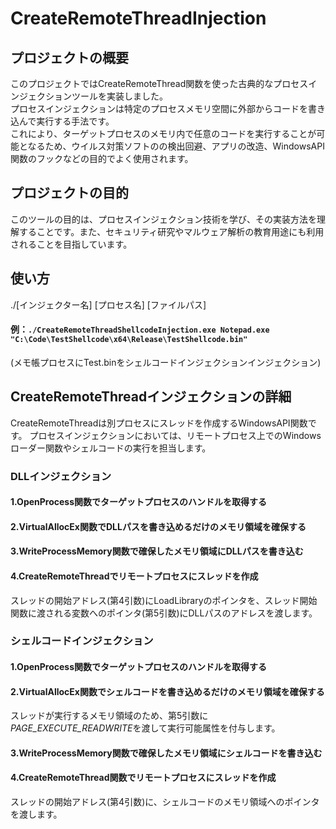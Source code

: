# CreateRemoteThreadInjection

## プロジェクトの概要
このプロジェクトではCreateRemoteThread関数を使った古典的なプロセスインジェクションツールを実装しました。  
プロセスインジェクションは特定のプロセスメモリ空間に外部からコードを書き込んで実行する手法です。  
これにより、ターゲットプロセスのメモリ内で任意のコードを実行することが可能となるため、ウイルス対策ソフトのの検出回避、アプリの改造、WindowsAPI関数のフックなどの目的でよく使用されます。

## プロジェクトの目的
このツールの目的は、プロセスインジェクション技術を学び、その実装方法を理解することです。また、セキュリティ研究やマルウェア解析の教育用途にも利用されることを目指しています。

## 使い方  
./[インジェクター名] [プロセス名] [ファイルパス]

#### 例：```./CreateRemoteThreadShellcodeInjection.exe Notepad.exe "C:\Code\TestShellcode\x64\Release\TestShellcode.bin"```
(メモ帳プロセスにTest.binをシェルコードインジェクションインジェクション)

## CreateRemoteThreadインジェクションの詳細
CreateRemoteThreadは別プロセスにスレッドを作成するWindowsAPI関数です。
プロセスインジェクションにおいては、リモートプロセス上でのWindowsローダー関数やシェルコードの実行を担当します。

### DLLインジェクション

#### 1.OpenProcess関数でターゲットプロセスのハンドルを取得する

#### 2.VirtualAllocEx関数でDLLパスを書き込めるだけのメモリ領域を確保する

#### 3.WriteProcessMemory関数で確保したメモリ領域にDLLパスを書き込む

#### 4.CreateRemoteThreadでリモートプロセスにスレッドを作成
スレッドの開始アドレス(第4引数)にLoadLibraryのポインタを、スレッド開始関数に渡される変数へのポインタ(第5引数)にDLLパスのアドレスを渡します。


### シェルコードインジェクション

#### 1.OpenProcess関数でターゲットプロセスのハンドルを取得する

#### 2.VirtualAllocEx関数でシェルコードを書き込めるだけのメモリ領域を確保する
スレッドが実行するメモリ領域のため、第5引数に*PAGE_EXECUTE_READWRITE*を渡して実行可能属性を付与します。

#### 3.WriteProcessMemory関数で確保したメモリ領域にシェルコードを書き込む

#### 4.CreateRemoteThread関数でリモートプロセスにスレッドを作成
スレッドの開始アドレス(第4引数)に、シェルコードのメモリ領域へのポインタを渡します。
